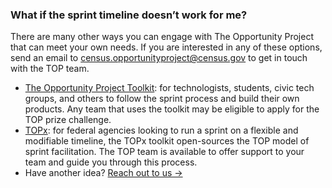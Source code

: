 
### What if the sprint timeline doesn’t work for me?

There are many other ways you can engage with The Opportunity Project that can meet your own needs. If you are interested in any of these options, send an email to [census.opportunityproject@census.gov](mailto:census.opportunityproject@census.gov) to get in touch with the TOP team.
- [The Opportunity Project Toolkit](../product-development/toolkit): for technologists, students, civic tech groups, and others to follow the sprint process and build their own products. Any team that uses the toolkit may be eligible to apply for the TOP prize challenge.
- [TOPx](../topx-toolkit/introduction): for federal agencies looking to run a sprint on a flexible and modifiable timeline, the TOPx toolkit open-sources the TOP model of sprint facilitation. The TOP team is available to offer support to your team and guide you through this process.
- Have another idea? [Reach out to us →](mailto:census.opportunityproject@census.gov)